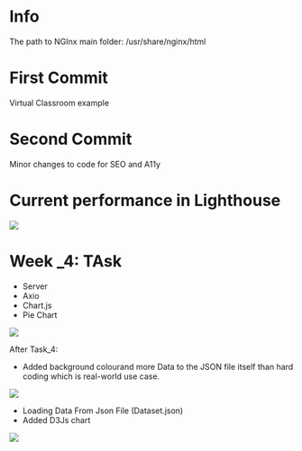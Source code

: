 # Info

The path to NGInx main folder:
/usr/share/nginx/html

# First Commit
Virtual Classroom example 

# Second Commit
Minor changes to code for SEO and A11y


# Current performance in Lighthouse
<image src="/Screenshots/screen.png">

# Week _4: TAsk
* Server 
* Axio
* Chart.js
* Pie Chart
<image src="/Screenshots/pie_charts.png">

After Task_4:
* Added background colourand more Data to the JSON file itself than hard coding which is real-world use case.
<image src="/Screenshots/3_charts.png">


* Loading Data From Json File (Dataset.json)
* Added D3Js chart
<image src="/Screenshots/2_charts.png">
